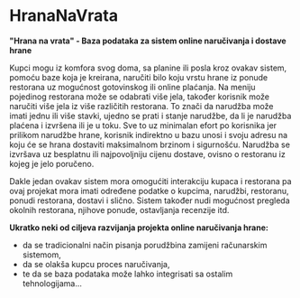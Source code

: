 # HranaNaVrata

**"Hrana na vrata" - Baza podataka za sistem online naručivanja i dostave hrane**

Kupci mogu iz komfora svog doma, sa planine ili posla kroz ovakav sistem, pomoću baze koja je kreirana, naručiti bilo koju vrstu hrane iz ponude restorana uz mogućnost gotovinskog ili online plaćanja. Na meniju pojedinog restorana može se odabrati više jela, također korisnik može naručiti više jela iz više različitih restorana. To znači da narudžba može imati jednu ili više stavki, ujedno se prati i stanje narudžbe, da li je narudžba plaćena i izvršena ili je u toku. Sve to uz minimalan efort po korisnika jer prilikom narudžbe hrane, korisnik indirektno u bazu unosi i svoju adresu na koju će se hrana dostaviti maksimalnom brzinom i sigurnošću. Narudžba se izvršava uz besplatnu ili najpovoljniju cijenu dostave, ovisno o restoranu iz kojeg je jelo poručeno.

Dakle jedan ovakav sistem mora omogućiti interakciju kupaca i restorana pa ovaj projekat mora imati određene podatke o kupcima, narudžbi, restoranu, ponudi restorana, dostavi i slično. Sistem također nudi mogućnost pregleda okolnih restorana, njihove ponude, ostavljanja recenzije itd.

**Ukratko neki od ciljeva razvijanja projekta online naručivanja hrane:**
- da se tradicionalni način pisanja porudžbina zamijeni računarskim sistemom,
- da se olakša kupcu proces naručivanja,
- te da se baza podataka može lahko integrisati sa ostalim tehnologijama...


